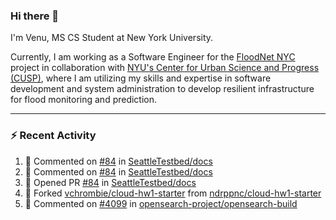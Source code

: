 ### Hi there 👋

I'm Venu, MS CS Student at New York University.

Currently, I am working as a Software Engineer for the [FloodNet NYC](https://www.floodnet.nyc/) project in collaboration with [NYU's Center for Urban Science and Progress (CUSP)](https://cusp.nyu.edu/), where I am utilizing my skills and expertise in software development and system administration to develop resilient infrastructure for flood monitoring and prediction.

---

### :zap: Recent Activity

<!--RECENT_ACTIVITY:start-->
1. 💬 Commented on [#84](https://github.com/SeattleTestbed/docs/pull/84#discussion_r1358866060) in [SeattleTestbed/docs](https://github.com/SeattleTestbed/docs)
2. 💬 Commented on [#84](https://github.com/SeattleTestbed/docs/pull/84#discussion_r1358597303) in [SeattleTestbed/docs](https://github.com/SeattleTestbed/docs)
3. 💪 Opened PR [#84](https://github.com/SeattleTestbed/docs/pull/84) in [SeattleTestbed/docs](https://github.com/SeattleTestbed/docs)
4. 🔱 Forked [vchrombie/cloud-hw1-starter](https://github.com/vchrombie/cloud-hw1-starter) from [ndrppnc/cloud-hw1-starter](https://github.com/ndrppnc/cloud-hw1-starter)
5. 💬 Commented on [#4099](https://github.com/opensearch-project/opensearch-build/pull/4099#issuecomment-1756272728) in [opensearch-project/opensearch-build](https://github.com/opensearch-project/opensearch-build)
<!--RECENT_ACTIVITY:end-->

<!--
**vchrombie/vchrombie** is a ✨ _special_ ✨ repository because its `README.md` (this file) appears on your GitHub profile.

Here are some ideas to get you started:

- 🔭 I’m currently working on ...
- 🌱 I’m currently learning ...
- 👯 I’m looking to collaborate on ...
- 🤔 I’m looking for help with ...
- 💬 Ask me about ...
- 📫 How to reach me: ...
- 😄 Pronouns: ...
- ⚡ Fun fact: ...
-->
